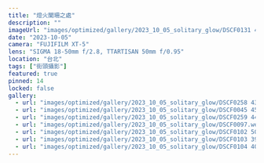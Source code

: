 ```yaml
---
title: "燈火闌珊之處"
description: ""
imageUrl: "images/optimized/gallery/2023_10_05_solitary_glow/DSCF0131 42 Edited.webp"
date: "2023-10-05"
camera: "FUJIFILM XT-5"
lens: "SIGMA 18-50mm f/2.8, TTARTISAN 50mm f/0.95"
location: "台北"
tags: ["街頭攝影"]
featured: true
pinned: 14
locked: false
gallery:
  - url: "images/optimized/gallery/2023_10_05_solitary_glow/DSCF0258 43 Edited.webp"
  - url: "images/optimized/gallery/2023_10_05_solitary_glow/DSCF0045 45 Edited.webp"
  - url: "images/optimized/gallery/2023_10_05_solitary_glow/DSCF0259 44 Edited.webp"
  - url: "images/optimized/gallery/2023_10_05_solitary_glow/DSCF0097.webp"
  - url: "images/optimized/gallery/2023_10_05_solitary_glow/DSCF0102 50 Edited.webp"
  - url: "images/optimized/gallery/2023_10_05_solitary_glow/DSCF0103 39 Edited.webp"
  - url: "images/optimized/gallery/2023_10_05_solitary_glow/DSCF0104 40 Edited.webp"
---
```

